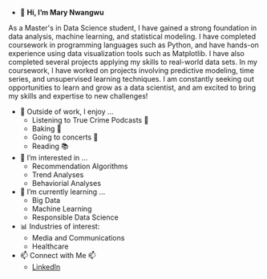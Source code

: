 - 👋 **Hi, I’m Mary Nwangwu**

As a Master's in Data Science student, I have gained a strong foundation in data analysis, machine learning, and statistical modeling.
I have completed coursework in programming languages such as Python, and have hands-on experience using data visualization tools such as Matplotlib. I have also completed several projects applying my skills to real-world data sets.
In my coursework, I have worked on projects involving predictive modeling, time series, and unsupervised learning techniques.
I am constantly seeking out opportunities to learn and grow as a data scientist, and am excited to bring my skills and expertise to new challenges!
- 🪩 Outside of work, I enjoy ...
  - Listening to True Crime Podcasts 🔎
  - Baking 🍞
  - Going to concerts 🎸
  - Reading 📚
- 👀 I’m interested in ...
  - Recommendation Algorithms
  - Trend Analyses
  - Behaviorial Analyses
- 🌱 I’m currently learning ...
  - Big Data
  - Machine Learning
  - Responsible Data Science
- 📊 Industries of interest:
  - Media and Communications
  - Healthcare
- 📫 Connect with Me 📫
  - [LinkedIn
](https://www.linkedin.com/in/mary-nwangwu)
<!---
marynwangwu/marynwangwu is a ✨ special ✨ repository because its `README.md` (this file) appears on your GitHub profile.
You can click the Preview link to take a look at your changes.
--->
